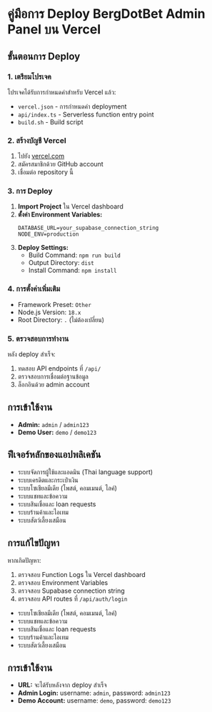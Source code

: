 # คู่มือการ Deploy BergDotBet Admin Panel บน Vercel

## ขั้นตอนการ Deploy

### 1. เตรียมโปรเจค
โปรเจคได้รับการกำหนดค่าสำหรับ Vercel แล้ว:
- `vercel.json` - การกำหนดค่า deployment
- `api/index.ts` - Serverless function entry point
- `build.sh` - Build script

### 2. สร้างบัญชี Vercel
1. ไปยัง [vercel.com](https://vercel.com)
2. สมัครสมาชิกด้วย GitHub account
3. เชื่อมต่อ repository นี้

### 3. การ Deploy
1. **Import Project** ใน Vercel dashboard
2. **ตั้งค่า Environment Variables:**
   ```
   DATABASE_URL=your_supabase_connection_string
   NODE_ENV=production
   ```
3. **Deploy Settings:**
   - Build Command: `npm run build`
   - Output Directory: `dist`
   - Install Command: `npm install`

### 4. การตั้งค่าเพิ่มเติม
- Framework Preset: `Other`
- Node.js Version: `18.x`
- Root Directory: `.` (ไม่ต้องเปลี่ยน)

### 5. ตรวจสอบการทำงาน
หลัง deploy สำเร็จ:
1. ทดสอบ API endpoints ที่ `/api/`
2. ตรวจสอบการเชื่อมต่อฐานข้อมูล
3. ล็อกอินด้วย admin account

## การเข้าใช้งาน
- **Admin:** `admin` / `admin123`
- **Demo User:** `demo` / `demo123`

## ฟีเจอร์หลักของแอปพลิเคชัน
- ระบบจัดการผู้ใช้และแอดมิน (Thai language support)
- ระบบเครดิตและกระเป๋าเงิน
- ระบบโซเชียลมีเดีย (โพสต์, คอมเมนต์, ไลค์)
- ระบบแชทและข้อความ
- ระบบสินเชื่อและ loan requests
- ระบบร้านค้าและไอเทม
- ระบบสัตว์เลี้ยงเสมือน

## การแก้ไขปัญหา
หากเกิดปัญหา:
1. ตรวจสอบ Function Logs ใน Vercel dashboard
2. ตรวจสอบ Environment Variables
3. ตรวจสอบ Supabase connection string
4. ตรวจสอบ API routes ที่ `/api/auth/login`
- ระบบโซเชียลมีเดีย (โพสต์, คอมเมนต์, ไลค์)
- ระบบแชทและข้อความ
- ระบบสินเชื่อและ loan requests
- ระบบร้านค้าและไอเทม
- ระบบสัตว์เลี้ยงเสมือน

## การเข้าใช้งาน
- **URL:** จะได้รับหลังจาก deploy สำเร็จ
- **Admin Login:** username: `admin`, password: `admin123`
- **Demo Account:** username: `demo`, password: `demo123`